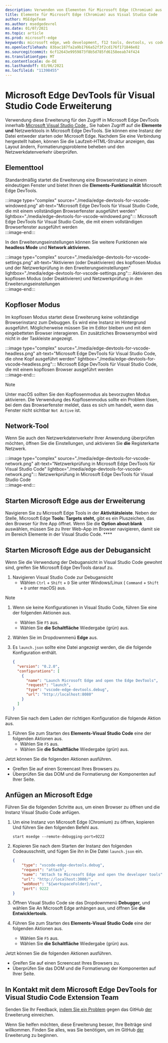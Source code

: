 ```yaml
---
description: Verwenden von Elementen für Microsoft Edge (Chromium) aus Visual Studio Code
title: Elemente für Microsoft Edge (Chromium) aus Visual Studio Code
author: MSEdgeTeam
ms.author: msedgedevrel
ms.date: 01/07/2021
ms.topic: article
ms.prod: microsoft-edge
keywords: microsoft edge, web development, f12 tools, devtools, vs code, visual studio code, elements
ms.openlocfilehash: 83bac187fa2a9b1766a52f3f2cd176f171846e02
ms.sourcegitcommit: 6cf12643e9959873f8b5d785fd6158eeab74f424
ms.translationtype: MT
ms.contentlocale: de-DE
ms.lasthandoff: 03/06/2021
ms.locfileid: "11398455"
---
```

# <a name="microsoft-edge-devtools-for-visual-studio-code-extension"></a>Microsoft Edge DevTools für Visual Studio Code Erweiterung  

Verwendung <!--the [Microsoft Edge DevTools for Visual Studio Code][VisualstudioMarketplaceElementsMicrosoftEdgeChromium] -->diese Erweiterung für den Zugriff in Microsoft Edge DevTools innerhalb [Microsoft Visual Studio Code .][VisualstudioCode]  Sie haben Zugriff auf die **Elemente** **und** Netzwerktools in Microsoft Edge DevTools.  Sie können eine Instanz der Datei entweder starten oder Microsoft Edge.  Nachdem Sie eine Verbindung hergestellt haben, können Sie die Laufzeit-HTML-Struktur anzeigen, das Layout ändern, Formatierungsprobleme beheben und den Netzwerkdatenverkehr überprüfen.  

## <a name="elements-tool"></a>Elementtool  

Standardmäßig startet die Erweiterung eine Browserinstanz in einem eindeutigen Fenster und bietet Ihnen die **Elements-Funktionalität** Microsoft Edge DevTools.  

:::image type="complex" source="./media/edge-devtools-for-vscode-windowed.png" alt-text="Microsoft Edge DevTools für Visual Studio Code, die mit einem vollständigen Browserfenster ausgeführt werden" lightbox="./media/edge-devtools-for-vscode-windowed.png":::
   Microsoft Edge DevTools für Visual Studio Code, die mit einem vollständigen Browserfenster ausgeführt werden  
:::image-end:::  

In den Erweiterungseinstellungen können Sie weitere Funktionen wie **headless Mode** und **Network aktivieren.**  

:::image type="complex" source="./media/edge-devtools-for-vscode-settings.png" alt-text="Aktivieren (oder Deaktivieren) des kopflosen Modus und der Netzwerkprüfung in den Erweiterungseinstellungen" lightbox="./media/edge-devtools-for-vscode-settings.png":::
   Aktivieren des kopflosen Modus \(oder Deaktivieren\) und Netzwerkprüfung in den Erweiterungseinstellungen  
:::image-end:::  

## <a name="headless-mode"></a>Kopfloser Modus  

Im kopflosen Modus startet diese Erweiterung keine vollständige Browserinstanz zum Debuggen.  Es wird eine Instanz im Hintergrund ausgeführt.  Möglicherweise müssen Sie im Editor bleiben und mit dem eingebetteten Browser interagieren.  Ein zusätzliches Browsersymbol wird nicht in der Taskleiste angezeigt.  

:::image type="complex" source="./media/edge-devtools-for-vscode-headless.png" alt-text="Microsoft Edge DevTools für Visual Studio Code, die ohne Kopf ausgeführt werden" lightbox="./media/edge-devtools-for-vscode-headless.png":::
   Microsoft Edge DevTools für Visual Studio Code, die mit einem kopflosen Browser ausgeführt werden  
:::image-end:::  

> [!NOTE]
> Unter macOS sollten Sie den Kopflosenmodus als bevorzugten Modus aktivieren.  Die Verwendung des Kopflosenmodus sollte ein Problem lösen, bei dem das Browserfenster meldet, dass es sich um handelt, wenn das Fenster nicht sichtbar `Not Active` ist.  

## <a name="network-tool"></a>Network-Tool  

Wenn Sie auch den Netzwerkdatenverkehr Ihrer Anwendung überprüfen möchten, öffnen Sie die Einstellungen, und aktivieren Sie **die** Registerkarte Netzwerk.  

:::image type="complex" source="./media/edge-devtools-for-vscode-network.png" alt-text="Netzwerkprüfung in Microsoft Edge DevTools für Visual Studio Code" lightbox="./media/edge-devtools-for-vscode-network.png":::
    Netzwerkprüfung in Microsoft Edge DevTools für Visual Studio Code  
:::image-end:::  

## <a name="launching-microsoft-edge-from-the-extension"></a>Starten Microsoft Edge aus der Erweiterung  

Navigieren Sie zu Microsoft Edge Tools in der **Aktivitätsleiste**.  Neben der Stelle, Microsoft Edge **Tools: Targets steht,** gibt es ein Pluszeichen, das den Browser für Ihre App öffnet.  Wenn Sie die **Option about:blank** auswählen, müssen Sie zu Ihrer Web-App im Browser navigieren, damit sie im Bereich Elemente in der Visual Studio Code. ****  

## <a name="launching-microsoft-edge-from-the-debug-view"></a>Starten Microsoft Edge aus der Debugansicht  

Wenn Sie die Verwendung der Debugansicht in Visual Studio Code gewohnt sind, greifen Sie Microsoft Edge DevTools darauf zu.  

1.  Navigieren Visual Studio Code zur Debugansicht 
    *   Wählen `Ctrl` + `Shift` + `D` Sie unter Windows/Linux \( `Command` + `Shift` + `D` unter macOS\) aus.  

<!--TODO:  Is this section intended to be optional  -->  
> [!NOTE]
> 1.  Wenn sie keine Konfigurationen in Visual Studio Code, führen Sie eine der folgenden Aktionen aus.  
>     *   Wählen Sie `F5` aus.  
>     *   Wählen Sie **die Schaltfläche** Wiedergabe \(grün\) aus.  
> 1.  Wählen Sie im Dropdownmenü **Edge** aus.  
> 1.  Es `launch.json` sollte eine Datei angezeigt werden, die die folgende Konfiguration enthält.  
>     
>     ```json
>     {
>       "version": "0.2.0",
>       "configurations": [
>         {
>           "name": "Launch Microsoft Edge and open the Edge DevTools",
>           "request": "launch",
>           "type": "vscode-edge-devtools.debug",
>           "url": "http://localhost:8080"
>         }
>       ]
>     }
>     ```  
>     
> Führen Sie nach dem Laden der richtigen Konfiguration die folgende Aktion aus.  

1.  Führen Sie zum Starten des **Elements-Visual Studio Code** eine der folgenden Aktionen aus. 
    *   Wählen Sie `F5` aus.  
    *   Wählen Sie **die Schaltfläche** Wiedergabe \(grün\) aus.  
         
Jetzt können Sie die folgenden Aktionen ausführen.  

*   Greifen Sie auf einen Screencast Ihres Browsers zu.  
*   Überprüfen Sie das DOM und die Formatierung der Komponenten auf Ihrer Seite.  

## <a name="attaching-to-microsoft-edge"></a>Anfügen an Microsoft Edge  

Führen Sie die folgenden Schritte aus, um einen Browser zu öffnen und die Instanz Visual Studio Code anfügen. 

1.  Um eine Instanz von Microsoft Edge \(Chromium\) zu öffnen, kopieren Und führen Sie den folgenden Befehl aus.  
    
    ```shell
    start msedge --remote-debugging-port=9222
    ```  
    
1.  Kopieren Sie nach dem Starten der Instanz den folgenden Codeausschnitt, und fügen Sie ihn in Die Datei `launch.json` ein.  
    
    ```json
    {
        "type": "vscode-edge-devtools.debug",
        "request": "attach",
        "name": "Attach to Microsoft Edge and open the developer tools",
        "url": "http://localhost:3000/",
        "webRoot": "${workspaceFolder}/out",
        "port": 9222
    }
    ```  
    
1.  Öffnen Visual Studio Code sie das Dropdownmenü **Debugger,** und wählen Sie An Microsoft Edge anhängen aus, und öffnen Sie **die Entwicklertools**.  
1.  Führen Sie zum Starten des **Elements-Visual Studio Code** eine der folgenden Aktionen aus. 
    *   Wählen Sie `F5` aus.  
    *   Wählen Sie **die Schaltfläche** Wiedergabe \(grün\) aus.  
         
Jetzt können Sie die folgenden Aktionen ausführen.  

*   Greifen Sie auf einen Screencast Ihres Browsers zu.  
*   Überprüfen Sie das DOM und die Formatierung der Komponenten auf Ihrer Seite.  
    
## <a name="getting-in-touch-with-the-microsoft-edge-devtools-for-visual-studio-code-extension-team"></a>In Kontakt mit dem Microsoft Edge DevTools for Visual Studio Code Extension Team  

Senden Sie Ihr Feedback, [indem Sie ein Problem][GithubMicrosoftVscodeEdgeDevtoolsNewIssue] gegen das GitHub [der][GithubMicrosoftVscodeEdgeDevtools] Erweiterung einreichen.  

Wenn Sie helfen möchten, <!--the Microsoft Edge DevTools for Visual Studio Code -->diese Erweiterung besser, Ihre Beiträge sind willkommen.  Finden Sie alles, was Sie benötigen, um im GitHub [der][GithubMicrosoftVscodeEdgeDevtools] Erweiterung zu beginnen.  

<!--links -->  

[VisualstudioCode]: https://code.visualstudio.com "Visual Studio Code"  
[VisualStudioCodeDocs]: https://code.visualstudio.com/Docs "Dokumentation | Visual Studio Code"   

[GithubMicrosoftVscodeEdgeDevtools]: https://github.com/Microsoft/vscode-edge-devtools "microsoft/vscode-edge-devtools | GitHub"  
[GithubMicrosoftVscodeEdgeDevtoolsNewIssue]: https://github.com/Microsoft/vscode-edge-devtools/issues/new "Neues Problem – microsoft/vscode-edge-devtools | GitHub"

[VisualstudioMarketplaceElementsMicrosoftEdgeChromium]: https://marketplace.visualstudio.com/items?itemName=ms-edgedevtools.vscode-edge-devtools "Microsoft Edge Tools für Visual Studio Code"  
